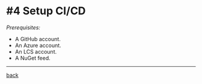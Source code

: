 # #4 Setup CI/CD
*Prerequisites:* 
- A GitHub account.
- An Azure account.
- An LCS account.
- A NuGet feed.






---
[back](/README.md)
